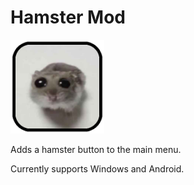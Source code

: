 # Hamster Mod


<img src="logo.png" width="150" alt="the mod's logo" />

Adds a hamster button to the main menu.

Currently supports Windows and Android.